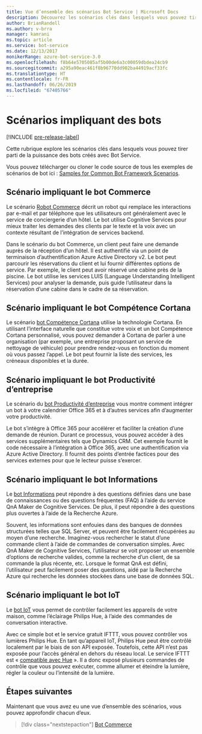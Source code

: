 ```yaml
---
title: Vue d’ensemble des scénarios Bot Service | Microsoft Docs
description: Découvrez les scénarios clés dans lesquels vous pouvez tirer parti de la puissance des bots créés avec Bot Service.
author: BrianRandell
ms.author: v-brra
manager: kamrani
ms.topic: article
ms.service: bot-service
ms.date: 12/13/2017
monikerRange: azure-bot-service-3.0
ms.openlocfilehash: f8b64e5705085af5b00de6a3c00059dbdea24cb9
ms.sourcegitcommit: a295a90eac461f8b96770dd902ba44919acf33fc
ms.translationtype: HT
ms.contentlocale: fr-FR
ms.lasthandoff: 06/26/2019
ms.locfileid: "67405766"
---
```

# <a name="bot-scenarios"></a>Scénarios impliquant des bots

[!INCLUDE [pre-release-label](includes/pre-release-label-v3.md)]

Cette rubrique explore les scénarios clés dans lesquels vous pouvez tirer parti de la puissance des bots créés avec Bot Service.

Vous pouvez télécharger ou cloner le code source de tous les exemples de scénarios de bot ici : [Samples for Common Bot Framework Scenarios](https://aka.ms/bot/scenarios).

## <a name="commerce-bot-scenario"></a>Scénario impliquant le bot Commerce
Le scénario [Robot Commerce](bot-service-scenario-commerce.md) décrit un robot qui remplace les interactions par e-mail et par téléphone que les utilisateurs ont généralement avec le service de conciergerie d’un hôtel. Le bot utilise Cognitive Services pour mieux traiter les demandes des clients par le texte et la voix avec un contexte résultant de l’intégration de services backend.

Dans le scénario du bot Commerce, un client peut faire une demande auprès de la réception d’un hôtel. Il est authentifié via un point de terminaison d’authentification Azure Active Directory v2. Le bot peut parcourir les réservations du client et lui fournir différentes options de service. Par exemple, le client peut avoir réservé une cabine près de la piscine. Le bot utilise les services LUIS (Language Understanding Intelligent Services) pour analyser la demande, puis guide l’utilisateur dans la réservation d’une cabine dans le cadre de sa réservation.

## <a name="cortana-skill-bot-scenario"></a>Scénario impliquant le bot Compétence Cortana
Le scénario [bot Compétence Cortana](bot-service-scenario-cortana-skill.md) utilise la technologie Cortana. En utilisant l’interface naturelle que constitue votre voix et un bot Compétence Cortana personnalisé, vous pouvez demander à Cortana de parler à une organisation (par exemple, une entreprise proposant un service de nettoyage de véhicule) pour prendre rendez-vous en fonction du moment où vous passez l’appel. Le bot peut fournir la liste des services, les créneaux disponibles et la durée.

## <a name="enterprise-productivity-bot-scenario"></a>Scénario impliquant le bot Productivité d’entreprise
Le scénario du [bot Productivité d’entreprise](bot-service-scenario-enterprise-productivity.md) vous montre comment intégrer un bot à votre calendrier Office 365 et à d’autres services afin d’augmenter votre productivité.

Le bot s’intègre à Office 365 pour accélérer et faciliter la création d’une demande de réunion. Durant ce processus, vous pouvez accéder à des services supplémentaires tels que Dynamics CRM. Cet exemple fournit le code nécessaire à l’intégration à Office 365, avec une authentification via Azure Active Directory. Il fournit des points d’entrée factices pour des services externes pour que le lecteur puisse s’exercer.

## <a name="information-bot-scenario"></a>Scénario impliquant le bot Informations
Le [bot Informations](bot-service-scenario-informational.md) peut répondre à des questions définies dans une base de connaissances ou des questions fréquentes (FAQ) à l’aide du service QnA Maker de Cognitive Services. De plus, il peut répondre à des questions plus ouvertes à l’aide de la Recherche Azure.

Souvent, les informations sont enfouies dans des banques de données structurées telles que SQL Server, et peuvent être facilement récupérées au moyen d’une recherche. Imaginez-vous rechercher le statut d’une commande client à l’aide de commandes de conversation simples. Avec QnA Maker de Cognitive Services, l’utilisateur se voit proposer un ensemble d’options de recherche valides, comme la recherche d’un client, de sa commande la plus récente, etc. Lorsque le format QnA est défini, l’utilisateur peut facilement poser des questions, aidé par la Recherche Azure qui recherche les données stockées dans une base de données SQL.

## <a name="iot-bot-scenario"></a>Scénario impliquant le bot IoT
Le [bot IoT](bot-service-scenario-internet-things.md) vous permet de contrôler facilement les appareils de votre maison, comme l’éclairage Philips Hue, à l’aide des commandes de conversation interactive.

Avec ce simple bot et le service gratuit IFTTT, vous pouvez contrôler vos lumières Philips Hue. En tant qu’appareil IoT, Philips Hue peut être contrôlé localement par le biais de son API exposée. Toutefois, cette API n’est pas exposée pour l’accès général en dehors du réseau local. Le service IFTTT est « [compatible avec Hue](http://www2.meethue.com/friends-of-hue/ifttt/) ». Il a donc exposé plusieurs commandes de contrôle que vous pouvez exécuter, comme allumer et éteindre la lumière, régler la couleur ou l’intensité de la lumière.

## <a name="next-steps"></a>Étapes suivantes
Maintenant que vous avez eu une vue d’ensemble des scénarios, vous pouvez approfondir chacun d’eux.

> [!div class="nextstepaction"]
> [Bot Commerce](bot-service-scenario-commerce.md)
